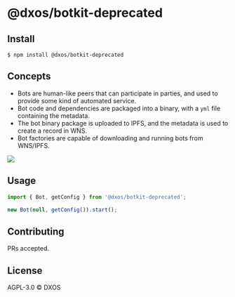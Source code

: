 # @dxos/botkit-deprecated

## Install

```
$ npm install @dxos/botkit-deprecated
```

## Concepts

* Bots are human-like peers that can participate in parties, and used to provide some kind of automated service.
* Bot code and dependencies are packaged into a binary, with a `yml` file containing the metadata.
* The bot binary package is uploaded to IPFS, and the metadata is used to create a record in WNS.
* Bot factories are capable of downloading and running bots from WNS/IPFS.

<img src="../../docs/content/diagrams/bot.png" />

## Usage

```javascript
import { Bot, getConfig } from '@dxos/botkit-deprecated';

new Bot(null, getConfig()).start();
```

## Contributing

PRs accepted.

## License

AGPL-3.0 © DXOS
